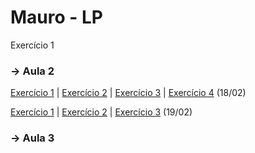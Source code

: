 # Mauro - LP

Exercício 1

### -> Aula 2 
[Exercício 1](https://github.com/bear-with-code/mauro-LP/blob/main/18-02/ex1.c) | [Exercício 2](https://github.com/bear-with-code/mauro-LP/blob/main/18-02/ex2.c) | [Exercício 3](https://github.com/bear-with-code/mauro-LP/blob/main/18-02/ex3.c) | [Exercício 4](https://github.com/bear-with-code/mauro-LP/blob/main/18-02/ex4.c) (18/02)

[Exercício 1](https://github.com/bear-with-code/mauro-LP/blob/main/19-02/ex1.c) | [Exercício 2](https://github.com/bear-with-code/mauro-LP/blob/main/19-02/ex2.c) | [Exercício 3](https://github.com/bear-with-code/mauro-LP/blob/main/19-02/ex3.c) (19/02)

### -> Aula 3
